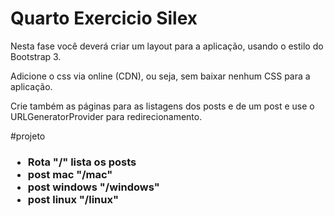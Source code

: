 # Quarto Exercicio Silex 

Nesta fase você deverá criar um layout para a aplicação, usando o estilo do Bootstrap 3.

Adicione o css via online (CDN), ou seja, sem baixar nenhum CSS para a aplicação.

Crie também as páginas para as listagens dos posts e de um post e use o URLGeneratorProvider
para redirecionamento.

#projeto<h3>

* Rota "/" lista os posts
* post mac "/mac"
* post windows "/windows"
* post linux "/linux"
